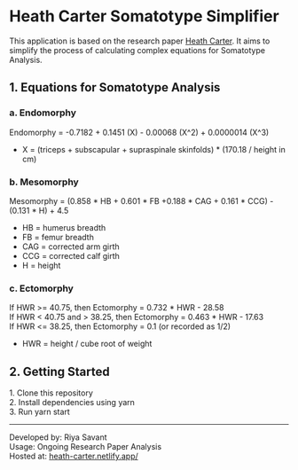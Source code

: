 # Heath Carter Somatotype Simplifier

<p>This application is based on the research paper <a href="https://www.mdthinducollege.org/ebooks/statistics/Heath-CarterManual.pdf">Heath Carter</a>. It aims to simplify the process of calculating complex equations for Somatotype Analysis.</p>
<h2>1. Equations for Somatotype Analysis</h2>
<h3>a. Endomorphy</h3>
<div>Endomorphy = -0.7182 + 0.1451 (X) - 0.00068 (X^2) + 0.0000014 (X^3)</div>
<ul>
  <li>X = (triceps + subscapular + supraspinale skinfolds) * (170.18 / height in cm)</li>
</ul>
<h3>b. Mesomorphy</h3>
<div>Mesomorphy = (0.858 * HB + 0.601 * FB +0.188 * CAG + 0.161 * CCG) - (0.131 * H) + 4.5</div>
<ul>
  <li>HB = humerus breadth</li>
  <li>FB = femur breadth</li>
  <li>CAG = corrected arm girth</li>
  <li>CCG = corrected calf girth</li>
  <li>H = height</li>
</ul>
<h3>c. Ectomorphy</h3>
<div>If HWR >= 40.75, then Ectomorphy = 0.732 * HWR - 28.58</div>
<div>If HWR < 40.75 and > 38.25, then Ectomorphy = 0.463 * HWR - 17.63</div>
<div>If HWR <= 38.25, then Ectomorphy = 0.1 (or recorded as 1/2)</div>
<ul>
  <li>HWR = height / cube root of weight</li>
</ul>
<h2>2. Getting Started</h2>
<div>1. Clone this repository</div>
<div>2. Install dependencies using yarn</div>
<div>3. Run yarn start</div>
<hr />
<div>Developed by: Riya Savant</div>
<div>Usage: Ongoing Research Paper Analysis</div>
<div>Hosted at: <a href="heath-carter.netlify.app/">heath-carter.netlify.app/</a></div>
